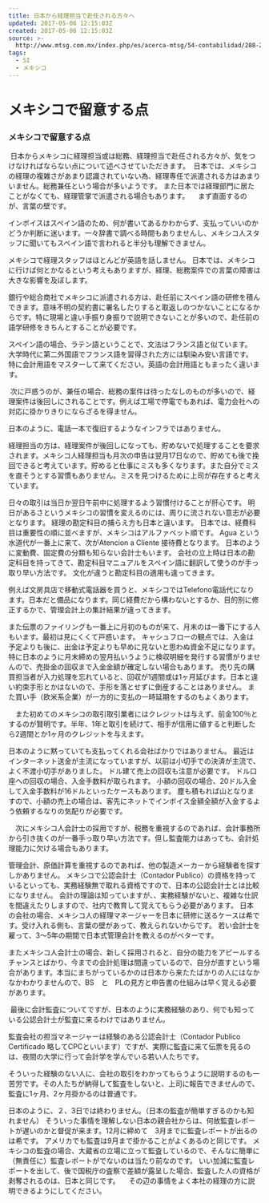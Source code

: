 ```yaml
---
title: 日本から経理担当で赴任される方々へ
updated: 2017-05-06 12:15:03Z
created: 2017-05-06 12:15:03Z
source: >-
  http://www.mtsg.com.mx/index.php/es/acerca-mtsg/54-contabilidad/288-2016-07-22-20-24-57
tags:
  - SI
  - メキシコ
---
```


# メキシコで留意する点

### ****メキシコで留意する点****

 日本からメキシコに経理担当或は総務、経理担当で赴任される方々が、気をつけなければならない点について述べさせていただきます。
 日本では、メキシコの経理の複雑さがあまり認識されていない為、経理専任で派遣される方はあまりいません。総務兼任という場合が多いようです。
また日本では経理部門に居たことがなくても、経理管掌で派遣される場合もあります。
　まず直面するのが、言葉の壁です。

インボイスはスペイン語のため、何が書いてあるかわからず、支払っていいのかどうか判断に迷います。一々辞書で調べる時間もありませんし、メキシコ人スタッフに聞いてもスペイン語で言われると半分も理解できません。

メキシコで経理スタッフはほとんどが英語を話しません。
日本では、メキシコに行けば何とかなるという考えもありますが、経理、総務案件での言葉の障害は大きな影響を及ぼします。

銀行や総合商社でメキシコに派遣される方は、赴任前にスペイン語の研修を積んできます。意味不明の契約書に署名したりすると取返しのつかないことになるからです。特に現場と違い手振り身振りで説明できないことが多いので、赴任前の語学研修をきちんとすることが必要です。

スペイン語の場合、ラテン語ということで、文法はフランス語と似ています。
大学時代に第二外国語でフランス語を習得された方には馴染み安い言語です。
特に会計用語をマスターして来てください。英語の会計用語ともまったく違います。

 次に戸惑うのが、兼任の場合、総務の案件は待ったなしのものが多いので、経理案件は後回しにされることです。例えば工場で停電でもあれば、電力会社への対応に掛かりきりにならざるを得ません。

日本のように、電話一本で復旧するようなインフラではありません。

経理担当の方は、経理案件が後回しになっても、貯めないで処理することを要求されます。メキシコ人経理担当も月次の申告は翌月17日なので、貯めても後で挽回できると考えています。貯めると仕事にミスも多くなります。また自分でミスを直そうとする習慣もありません。ミスを見つけるために上司が存在すると考えています。

日々の取引は当日か翌日午前中に処理するよう習慣付けることが肝心です。
明日があるさというメキシコの習慣を変えるのには、周りに流されない意志が必要となります。
経理の勘定科目の捕らえ方も日本と違います。
日本では、経費科目は重要性の順に並べますが、メキシコはアルファベット順です。
Agua という水道代が一番上に来て、次がAtencion a Cliente 接待費となります。
日本のように変動費、固定費の分類も知らない会計士もいます。
会社の立上時は日本の勘定科目を持ってきて、勘定科目マニュアルをスペイン語に翻訳して使うのが手っ取り早い方法です。
文化が違うと勘定科目の適用も違ってきます。

例えば文房具店で移動式電話器を買うと、メキシコではTelefono電話代になります。日本だと備品になります。同じ経費だから構わないとするか、目的別に修正するかで、管理会計上の集計結果が違ってきます。

また伝票のファイリングも一番上に月初のものが来て、月末のは一番下にする人もいます。最初は見にくくて戸惑います。
キャシュフローの観点では、入金は予定よりも後に、出金は予定よりも早めに見ないと思わぬ資金不足になります。
特に日本のように月末締めの翌月払いうように検収明細を発行する習慣がりませんので、売掛金の回収まで入金金額が確定しない場合もあります。
売り先の購買担当者が入力処理を忘れていると、回収が1週間或は1ヶ月延びます。日本と違い約束手形とかはないので、手形を落とせずに倒産することはありません。
また買い手（欧米系企業）が一方的に支払の一時延期をするのもよくあります。

　また初めてのメキシコの取引取引業者にはクレジットは与えず、前金100％とするのが賢明です。半年、1年と取引を続けて、相手が信用に値すると判断したら2週間とか1ヶ月のクレジットを与えます。

日本のように黙っていても支払ってくれる会社ばかりではありません。
最近はインターネット送金が主流になっていますが、以前は小切手での決済が主流で、よく不渡小切手がありました。
ドル建て売上の回収も注意が必要です。
ドル口座への回収の場合、入金手数料が取られます。
小額の回収の場合、20ドル入金して入金手数料が16ドルといったケースもあります。
塵も積もれば山となりますので、小額の売上の場合は、客先にネットでインボイス金額全額が入金するよう依頼するなりの気配りが必要です。

　次にメキシコ人会計士の採用ですが、税務を重視するのであれば、会計事務所から引き抜くのが一番手っ取り早い方法です。但し監査能力はあっても、会計処理能力に欠ける場合もあります。

管理会計、原価計算を重視するのであれば、他の製造メーカーから経験者を探すしかありません。
メキシコで公認会計士（Contador Publico）の資格を持っているといっても、実務経験無で取れる資格ですので、日本の公認会計士とは比較になりません。
会計の理論は知っていますが、、実務経験がないと、複雑な仕訳を間違えたりしますので、社内で教育して覚えてもらう必要があります。
日本の会社の場合、メキシコ人の経理マネージャーを日本に研修に送るケースは希です。受け入れる側も、言葉の壁があって、教えられないからです。
若い会計士を雇って、3～5年の期間で日本式管理会計を教えるのがベターです。

またメキシコ人会計士の場合、新しく採用されると、自分の能力をアピールするチャンスとばかり、今までの会計処理は間違っているので、自分が直すという場合があります。本当にまちがっているかのは日本から来たたばかりの人にはなかなかわかりませんので、BS　と　PLの見方と申告書の仕組みは早く覚える必要があります。

 最後に会計監査についてですが、日本のように実務経験のあり、何でも知っている公認会計士が監査に来るわけではありません。

監査会社の担当マネージャーは経験のある公認会計士（Contador Publico Certificado 略してCPCといいます）ですが、実際に監査に来て伝票を見るのは、夜間の大学に行って会計学を学んでいる若い人たちです。

そういった経験のない人に、会社の取引をわかってもらうように説明するのも一苦労です。その人たちが納得して監査をしないと、上司に報告できませんので、監査に1ヶ月、2ヶ月掛かるのは普通です。

日本のように、２、3日では終わりません。（日本の監査が簡単すぎるのかも知れません）
そういった事情を理解しない日本の親会社からは、何故監査レポートが遅いのかと督促が来ます。12月に締めて　3月までに監査レポートが出るのは希です。
アメリカでも監査は9月まで掛かることがよくあるのと同じです。
メキシコの監査の場合、大蔵省の立場に立って監査しているので、そんなに簡単に
（無責任に）監査レポートがでないのは当たり前なのです。
いい加減に監査レポートを出して、後で国税庁の査察で差額が露呈した場合、監査した人の資格が剥奪されるのは、日本と同じです。
　その辺の事情をよく本社の経理の方に説明できるようにしてください。